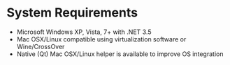 # System Requirements

 * Microsoft Windows XP, Vista, 7+ with .NET 3.5
 * Mac OSX/Linux compatible using virtualization software or Wine/CrossOver
 * Native (Qt) Mac OSX/Linux helper is available to improve OS integration
